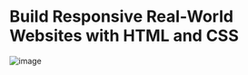 # Build Responsive Real-World Websites with HTML and CSS
![image](https://user-images.githubusercontent.com/83145855/212056072-4dedd98c-5e16-46b5-b49f-326aefd0785f.png)
